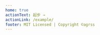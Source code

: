 ```yaml
---
home: true
actionText: 起步 →
actionLink: /example/
footer: MIT Licensed | Copyright ©agrss 
---
```







